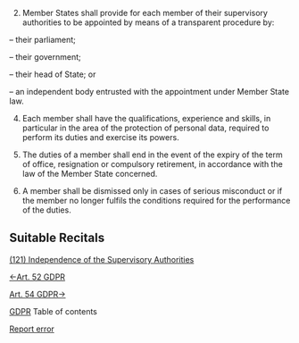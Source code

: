 


2. Member States shall provide for each member of their supervisory authorities to be appointed by means of a transparent procedure by:  

– their parliament;  

– their government;  

– their head of State; or  

– an independent body entrusted with the appointment under Member State law.

4. Each member shall have the qualifications, experience and skills, in particular in the area of the protection of personal data, required to perform its duties and exercise its powers.

6. The duties of a member shall end in the event of the expiry of the term of office, resignation or compulsory retirement, in accordance with the law of the Member State concerned.

8. A member shall be dismissed only in cases of serious misconduct or if the member no longer fulfils the conditions required for the performance of the duties.




## Suitable Recitals



[(121) Independence of the Supervisory Authorities](https://gdpr-info.eu/recitals/no-121/)




[←Art. 52 GDPR](https://gdpr-info.eu/art-52-gdpr/ "Art. 52 GDPR - Independence")


[Art. 54 GDPR→](https://gdpr-info.eu/art-54-gdpr/ "Art. 54 GDPR - Rules on the establishment of the supervisory authority")



[GDPR](https://gdpr-info.eu)
Table of contents


[Report error](https://gdpr-info.eu/gf/?TB_iframe=true&height=306 "Your message")

